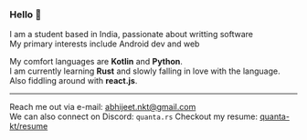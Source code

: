 ### Hello 👋

I am a student based in India, passionate about writting software  
My primary interests include Android dev and web

My comfort languages are **Kotlin** and **Python**.  
I am currently learning **Rust** and slowly falling in love with the language.  
Also fiddling around with **react.js**.  

---

Reach me out via e-mail: [abhijeet.nkt@gmail.com](mailto:abhijeet.nkt@gmail.com)  
We can also connect on Discord: `quanta.rs` 
Checkout my resume: [quanta-kt/resume](https://quanta-kt.github.io/resume/)
